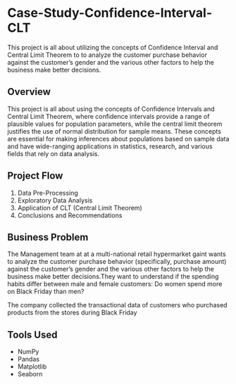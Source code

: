 # Case-Study-Confidence-Interval-CLT
This project is all about utilizing the concepts of Confidence Interval and Central Limit Theorem to to analyze the customer purchase behavior against the customer’s gender and the various other factors to help the business make better decisions. 

## **Overview**
This project is all about using the concepts of Confidence Intervals and Central Limit Theorem, where confidence intervals provide a range of plausible values for population parameters, while the central limit theorem justifies the use of normal distribution for sample means. These concepts are essential for making inferences about populations based on sample data and have wide-ranging applications in statistics, research, and various fields that rely on data analysis.

## **Project Flow** 
  1. Data Pre-Processing
  2. Exploratory Data Analysis
  3. Application of CLT (Central Limit Theorem)
  4. Conclusions and Recommendations

## **Business Problem**
The Management team at at a multi-national retail hypermarket gaint wants to analyze the customer purchase behavior (specifically, purchase amount) against the customer’s gender and the various other factors to help the business make better decisions.They want to understand if the spending habits differ between male and female customers: Do women spend more on Black Friday than men? 

The company collected the transactional data of customers who purchased products from the stores during Black Friday

## **Tools Used**
- NumPy
- Pandas
- Matplotlib
- Seaborn
